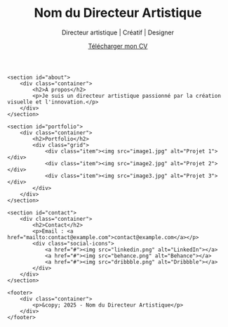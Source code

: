 <!DOCTYPE html>
<html lang="fr">
<head>
    <meta charset="UTF-8">
    <meta name="viewport" content="width=device-width, initial-scale=1.0">
    <title>Portfolio - Nom</title>
    <link rel="stylesheet" href="styles.css">
    <link rel="preconnect" href="https://fonts.googleapis.com">
    <link href="https://fonts.googleapis.com/css2?family=Poppins:wght@300;400;600&display=swap" rel="stylesheet">
</head>
<body>
    <header>
        <div class="container">
            <h1>Nom du Directeur Artistique</h1>
            <p>Directeur artistique | Créatif | Designer</p>
            <a href="CV.pdf" class="btn">Télécharger mon CV</a>
        </div>
    </header>
    
    <section id="about">
        <div class="container">
            <h2>À propos</h2>
            <p>Je suis un directeur artistique passionné par la création visuelle et l'innovation.</p>
        </div>
    </section>
    
    <section id="portfolio">
        <div class="container">
            <h2>Portfolio</h2>
            <div class="grid">
                <div class="item"><img src="image1.jpg" alt="Projet 1"></div>
                <div class="item"><img src="image2.jpg" alt="Projet 2"></div>
                <div class="item"><img src="image3.jpg" alt="Projet 3"></div>
            </div>
        </div>
    </section>
    
    <section id="contact">
        <div class="container">
            <h2>Contact</h2>
            <p>Email : <a href="mailto:contact@example.com">contact@example.com</a></p>
            <div class="social-icons">
                <a href="#"><img src="linkedin.png" alt="LinkedIn"></a>
                <a href="#"><img src="behance.png" alt="Behance"></a>
                <a href="#"><img src="dribbble.png" alt="Dribbble"></a>
            </div>
        </div>
    </section>
    
    <footer>
        <div class="container">
            <p>&copy; 2025 - Nom du Directeur Artistique</p>
        </div>
    </footer>
</body>
</html>
